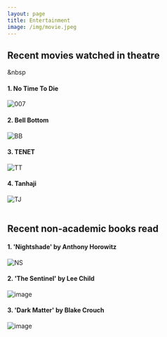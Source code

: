 ```yaml
---
layout: page
title: Entertainment
image: /img/movie.jpeg
---
```


## Recent movies watched in theatre  
&nbsp  
#### 1. No Time To Die
![007](https://user-images.githubusercontent.com/50674138/146722800-a347af98-220e-454f-92f4-e9fd19154e52.png)<br/>

#### 2. Bell Bottom
![BB](https://user-images.githubusercontent.com/50674138/146722949-5f1a75b5-6db9-421f-bfe5-ed3dc2744b71.png)<br/>

#### 3. TENET
![TT](https://user-images.githubusercontent.com/50674138/146724622-3c929aee-c0d1-4600-836b-a001824f143f.png)

#### 4. Tanhaji
![TJ](https://user-images.githubusercontent.com/50674138/146723341-5663d99c-4b6f-4131-bb53-65205ae5f761.png)<br/>
<br/>
## Recent non-academic books read  

#### 1. 'Nightshade' by Anthony Horowitz
![NS](https://user-images.githubusercontent.com/50674138/146724383-bcda93da-408b-4d68-a40f-a0bbce2f3f24.png)<br/>

#### 2. 'The Sentinel' by Lee Child
![image](https://user-images.githubusercontent.com/50674138/146724766-e12964a2-445a-47ee-ab96-7a0f81a28607.png)<br/>

#### 3. 'Dark Matter' by Blake Crouch
![image](https://user-images.githubusercontent.com/50674138/146724870-570b28aa-1d70-4c97-9a48-c8f2c47782cd.png)<br/>
